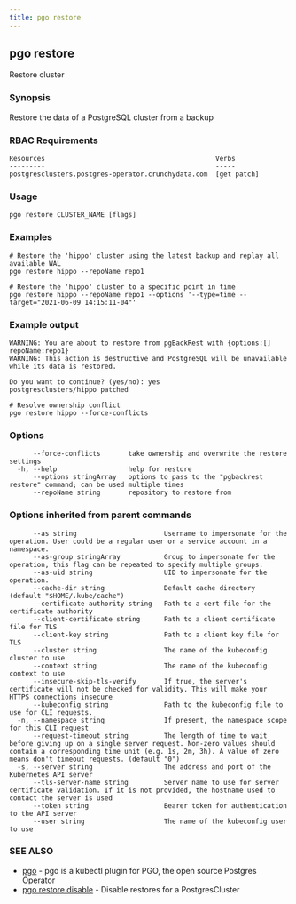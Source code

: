 ```yaml
---
title: pgo restore
---
```

## pgo restore

Restore cluster

### Synopsis

Restore the data of a PostgreSQL cluster from a backup

### RBAC Requirements
    Resources                                           Verbs
    ---------                                           -----
    postgresclusters.postgres-operator.crunchydata.com  [get patch]
	
### Usage

```
pgo restore CLUSTER_NAME [flags]
```

### Examples

```
# Restore the 'hippo' cluster using the latest backup and replay all available WAL
pgo restore hippo --repoName repo1

# Restore the 'hippo' cluster to a specific point in time
pgo restore hippo --repoName repo1 --options '--type=time --target="2021-06-09 14:15:11-04"'

```
### Example output
```
WARNING: You are about to restore from pgBackRest with {options:[] repoName:repo1}
WARNING: This action is destructive and PostgreSQL will be unavailable while its data is restored.

Do you want to continue? (yes/no): yes
postgresclusters/hippo patched

# Resolve ownership conflict
pgo restore hippo --force-conflicts

```

### Options

```
      --force-conflicts       take ownership and overwrite the restore settings
  -h, --help                  help for restore
      --options stringArray   options to pass to the "pgbackrest restore" command; can be used multiple times
      --repoName string       repository to restore from
```

### Options inherited from parent commands

```
      --as string                      Username to impersonate for the operation. User could be a regular user or a service account in a namespace.
      --as-group stringArray           Group to impersonate for the operation, this flag can be repeated to specify multiple groups.
      --as-uid string                  UID to impersonate for the operation.
      --cache-dir string               Default cache directory (default "$HOME/.kube/cache")
      --certificate-authority string   Path to a cert file for the certificate authority
      --client-certificate string      Path to a client certificate file for TLS
      --client-key string              Path to a client key file for TLS
      --cluster string                 The name of the kubeconfig cluster to use
      --context string                 The name of the kubeconfig context to use
      --insecure-skip-tls-verify       If true, the server's certificate will not be checked for validity. This will make your HTTPS connections insecure
      --kubeconfig string              Path to the kubeconfig file to use for CLI requests.
  -n, --namespace string               If present, the namespace scope for this CLI request
      --request-timeout string         The length of time to wait before giving up on a single server request. Non-zero values should contain a corresponding time unit (e.g. 1s, 2m, 3h). A value of zero means don't timeout requests. (default "0")
  -s, --server string                  The address and port of the Kubernetes API server
      --tls-server-name string         Server name to use for server certificate validation. If it is not provided, the hostname used to contact the server is used
      --token string                   Bearer token for authentication to the API server
      --user string                    The name of the kubeconfig user to use
```

### SEE ALSO

* [pgo](/reference/)	 - pgo is a kubectl plugin for PGO, the open source Postgres Operator
* [pgo restore disable](/reference/pgo_restore_disable/)	 - Disable restores for a PostgresCluster

